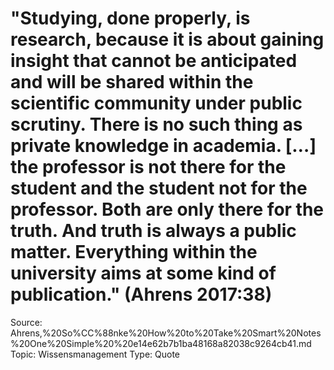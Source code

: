 # "Studying, done properly, is research, because it is about gaining insight that cannot be anticipated and will be shared within the scientific community under public scrutiny. There is no such thing as private knowledge in academia. […] the professor is not there for the student and the student not for the professor. Both are only there for the truth. And truth is always a public matter. Everything within the university aims at some kind of publication." (Ahrens 2017:38)

Source: Ahrens,%20So%CC%88nke%20How%20to%20Take%20Smart%20Notes%20One%20Simple%20%20e14e62b7b1ba48168a82038c9264cb41.md
Topic: Wissensmanagement
Type: Quote